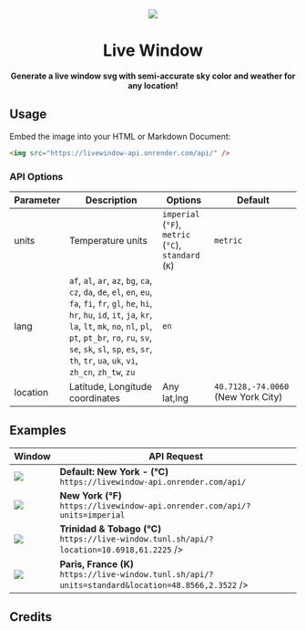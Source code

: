 <div align="center">
  <img src="https://github.com/thalida/live-window/assets/3401715/938cbcba-90cc-461c-942c-873c092c8e28" />
  <h1>
    Live Window
  </h1>
  <strong>
    Generate a live window svg with semi-accurate sky color and weather for any location!
  </strong>
</div>

## Usage

Embed the image into your HTML or Markdown Document:
```html
<img src="https://livewindow-api.onrender.com/api/" />
```

### API Options

| Parameter | Description | Options | Default |
|-----------|-------------|---------|---------|
| units     | Temperature units | `imperial` (`°F`), `metric` (`°C`), `standard` (`K`) | `metric` |
| lang     | `af`, `al`, `ar`, `az`, `bg`, `ca`, `cz`, `da`, `de`, `el`, `en`, `eu`, `fa`, `fi`, `fr`, `gl`, `he`, `hi`, `hr`, `hu`, `id`, `it`, `ja`, `kr`, `la`, `lt`, `mk`, `no`, `nl`, `pl`, `pt`, `pt_br`, `ro`, `ru`, `sv`, `se`, `sk`, `sl`, `sp`, `es`, `sr`, `th`, `tr`, `ua`, `uk`, `vi`, `zh_cn`, `zh_tw`, `zu` | `en` |
| location | Latitude, Longitude coordinates  | Any lat,lng | `40.7128,-74.0060` (New York City) |


## Examples

| Window | API Request |
|--------|-----------------------|
| <img src="https://livewindow-api.onrender.com/api/" /> | **Default: New York -  (°C)** <br /> `https://livewindow-api.onrender.com/api/` |
| <img src="https://livewindow-api.onrender.com/api/?units=imperial" /> | **New York (°F)** <br /> `https://livewindow-api.onrender.com/api/?units=imperial` |
| <img src="https://livewindow-api.onrender.com/api/?location=10.6918,61.2225" /> | **Trinidad & Tobago (°C)** <br /> `https://live-window.tunl.sh/api/?location=10.6918,61.2225` /> |
| <img src="https://livewindow-api.onrender.com/api/?units=standard&location=48.8566,2.3522" /> | **Paris, France (K)** <br /> `https://live-window.tunl.sh/api/?units=standard&location=48.8566,2.3522` /> |


## Credits


